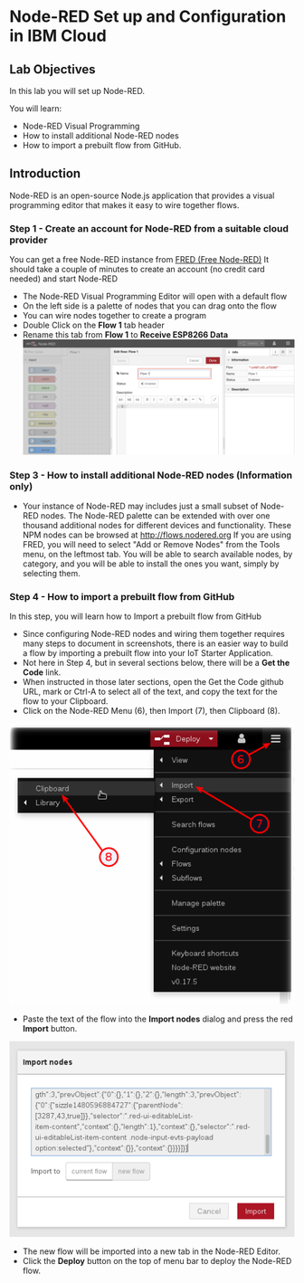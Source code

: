 # Node-RED Set up and Configuration in IBM Cloud

## Lab Objectives

In this lab you will set up Node-RED.  

You will learn:

- Node-RED Visual Programming
- How to install additional Node-RED nodes
- How to import a prebuilt flow from GitHub.

## Introduction

Node-RED is an open-source
Node.js application that provides a visual programming editor that makes it easy to wire together flows.


### Step 1 - Create an account for Node-RED from a suitable cloud provider

You can get a free Node-RED instance from [FRED (Free Node-RED)](https://users.sensetecnic.com/app/services)
It should take a couple of minutes to create an account (no credit card needed) and start Node-RED

- The Node-RED Visual Programming Editor will open with a default flow
- On the left side is a palette of nodes that you can drag onto the flow
- You can wire nodes together to create a program
- Double Click on the **Flow 1** tab header
- Rename this tab from **Flow 1** to **Receive ESP8266 Data**
  ![IoT Starter Flow 1](screenshots/Starter-RenameTab.png)

### Step 3 - How to install additional Node-RED nodes (Information only)

- Your instance of Node-RED may includes just a small subset of Node-RED nodes. The Node-RED palette can be extended with over one thousand additional nodes for different devices and functionality. These NPM nodes can be browsed at <http://flows.nodered.org>
If you are using FRED, you will need to select "Add or Remove Nodes" from the Tools menu, on the leftmost tab.
You will be able to search available nodes, by category, and you will be able to install the ones you want, simply by selecting them.

### Step 4 - How to import a prebuilt flow from GitHub

In this step, you will learn how to Import a prebuilt flow from GitHub

- Since configuring Node-RED nodes and wiring them together requires many steps to document in screenshots, there is an easier way to build a flow by importing a prebuilt flow into your IoT Starter Application.
- Not here in Step 4, but in several sections below, there will be a **Get the Code** link.
- When instructed in those later sections, open the Get the Code github URL, mark or Ctrl-A to select all of the text, and copy the text for the flow to your Clipboard.
- Click on the Node-RED Menu (6), then Import (7), then Clipboard (8).

![Node-RED Import](screenshots/Node-RED-Import-a.png)

- Paste the text of the flow into the **Import nodes** dialog and press the red **Import** button.

![Node-RED Import](screenshots/Node-RED-Import-b.png)

- The new flow will be imported into a new tab in the Node-RED Editor.
- Click the **Deploy** button on the top of menu bar to deploy the Node-RED flow.
